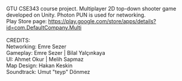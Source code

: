 GTU CSE343 course project. Multiplayer 2D top-down shooter game developed on Unity. Photon PUN is used for networking. \
Play Store page: https://play.google.com/store/apps/details?id=com.DefaultCompany.Multi \
\
CREDITS: \
Networking: Emre Sezer \
Gameplay: Emre Sezer | Bilal Yalçınkaya \
UI: Ahmet Okur | Melih Sapmaz \
Map Design: Hakan Keskin \
Soundtrack: Umut "teyp" Dönmez
